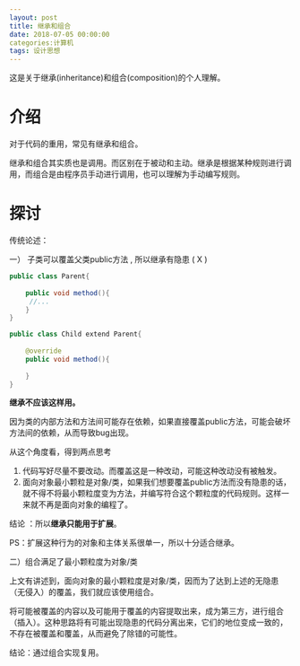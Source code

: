 ```yaml
---
layout: post
title: 继承和组合
date: 2018-07-05 00:00:00
categories:计算机
tags: 设计思想
---
```




这是关于继承(inheritance)和组合(composition)的个人理解。





# 介绍

对于代码的重用，常见有继承和组合。

继承和组合其实质也是调用。而区别在于被动和主动。继承是根据某种规则进行调用，而组合是由程序员手动进行调用，也可以理解为手动编写规则。





# 探讨



传统论述：

一） 子类可以覆盖父类public方法 , 所以继承有隐患 ( X )

```java
public class Parent{
    
    public void method(){
     //...   
    }
}

public class Child extend Parent{
    
    @override
    public void method(){
        
    }
}

```

**继承不应该这样用。**

因为类的内部方法和方法间可能存在依赖，如果直接覆盖public方法，可能会破坏方法间的依赖，从而导致bug出现。

从这个角度看，得到两点思考

1. 代码写好尽量不要改动。而覆盖这是一种改动，可能这种改动没有被触发。
2. 面向对象最小颗粒是对象/类，如果我们想要覆盖public方法而没有隐患的话，就不得不将最小颗粒度变为方法，并编写符合这个颗粒度的代码规则。这样一来就不再是面向对象的编程了。



结论 ：所以**继承只能用于扩展**。

PS：扩展这种行为的对象和主体关系很单一，所以十分适合继承。



二）组合满足了最小颗粒度为对象/类

上文有讲述到，面向对象的最小颗粒度是对象/类，因而为了达到上述的无隐患（无侵入）的覆盖，我们就应该使用组合。

将可能被覆盖的内容以及可能用于覆盖的内容提取出来，成为第三方，进行组合（插入）。这种思路将有可能出现隐患的代码分离出来，它们的地位变成一致的，不存在被覆盖和覆盖，从而避免了除错的可能性。

结论：通过组合实现复用。









